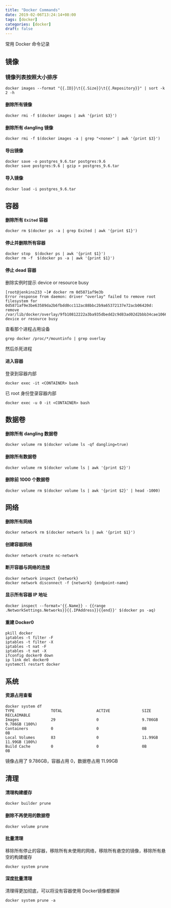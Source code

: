 ```yaml
---
title: "Docker Commands"
date: 2019-02-06T13:24:14+08:00
tags: [docker]
categories: [docker]
draft: false
---
```


常用 Docker 命令记录

## 镜像

### 镜像列表按照大小排序

```shell
docker images --format "{{.ID}}\t{{.Size}}\t{{.Repository}}" | sort -k 2 -h
```

#### 删除所有镜像

```shell
docker rmi -f $(docker images | awk '{print $3}')
```

#### 删除所有 dangling 镜像

```shell
docker rmi -f $(docker images -a | grep "<none>" | awk '{print $3}')
```

#### 导出镜像

```shell
docker save -o postgres_9.6.tar postgres:9.6
docker save postgres:9.6 | gzip > postgres_9.6.tar
```

#### 导入镜像

```shell
docker load -i postgres_9.6.tar
```

## 容器

#### 删除所有 `Exited` 容器

```shell
docker rm $(docker ps -a | grep Exited | awk '{print $1}')
```

#### 停止并删除所有容器

```shell
docker stop  $(docker ps | awk '{print $1}')
docker rm -f  $(docker ps -a | awk '{print $1}')
```

#### 停止 dead 容器

删除实例时提示 device or resource busy

```shell
[root@jenkins233 ~]# docker rm 0d5871af9e3b
Error response from daemon: driver "overlay" failed to remove root filesystem for 0d5871af9e3be63589da2b6fbdd0cc112ac88bbc2b9a65372137e72acb06420d: remove /var/lib/docker/overlay/9fb10812222a3ba935dbedd2c9d83ad02d2bbb34cae10665d1b6b7bd52a9409b/merged: device or resource busy
```

查看那个进程占用设备

```shell
grep docker /proc/*/mountinfo | grep overlay
```

然后杀死进程

#### 进入容器

登录到容器内部

```shell
docker exec -it <CONTAINER> bash   
```

已 root 身份登录容器内部

```shell
docker exec -u 0 -it <CONTAINER> bash   
```

## 数据卷

#### 删除所有 dangling 数据卷

```shell
docker volume rm $(docker volume ls -qf dangling=true)
```

#### 删除所有数据卷

```shell
docker volume rm $(docker volume ls | awk '{print $2}')
```

#### 删除前 1000 个数据卷

```shell
docker volume rm $(docker volume ls | awk '{print $2}' | head -1000)
```

## 网络

#### 删除所有网络

```shell
docker network rm $(docker network ls | awk '{print $1}')
```

#### 创建容器网络

```shell
docker network create nc-network
```

#### 断开容器与网络的连接

```shell
docker network inspect {network}
docker network disconnect -f {network} {endpoint-name}
```

#### 显示所有容器 IP 地址

```shell
docker inspect --format='{{.Name}} - {{range .NetworkSettings.Networks}}{{.IPAddress}}{{end}}' $(docker ps -aq)
```

#### 重建 Docker0

```shell
pkill docker
iptables -t filter -F
iptables -t filter -X
iptables -t nat -F
iptables -t nat -X
ifconfig docker0 down
ip link del docker0
systemctl restart docker
```

## 系统

#### 资源占用查看

```shell
docker system df
TYPE                TOTAL               ACTIVE              SIZE                RECLAIMABLE
Images              29                  0                   9.786GB             9.786GB (100%)
Containers          0                   0                   0B                  0B
Local Volumes       83                  0                   11.99GB             11.99GB (100%)
Build Cache         0                   0                   0B                  0B
```

镜像占用了 9.786GB，容器占用 0，数据卷占用 11.99GB

## 清理

#### 清理构建缓存

```shell
docker builder prune
```

#### 删除不再使用的数据卷

```shell
docker volume prune
```

#### 批量清理

移除所有停止的容器，移除所有未使用的网络，移除所有悬空的镜像，移除所有悬空的构建缓存

```shell
docker system prune
```

#### 深度批量清理

清理得更加彻底，可以将没有容器使用 Docker镜像都删掉

```shell
docker system prune -a
```
